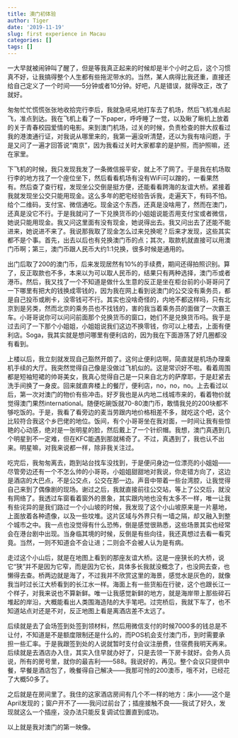 ```yaml
---
title: 澳门初体验
author: Tiger
date: '2019-11-19'
slug: first experience in Macau
categories: []
tags: []
---
```


一大早就被闹钟叫了醒了，但是等我真正起来的时候却是半个小时之后，这个习惯真不好，让我搞得整个人生都有些拖泥带水的。当然，某人病得比我还重，直接还给自己定义了一个时间——5分钟或者10分钟。好吧，凡是错误，就得改正，改了就好。

匆匆忙忙慌慌张张地收拾完行李后，我就急吼吼地打车去了机场，然后飞机准点起飞，准点到达。我在飞机上看了一下paper，呼呼睡了一觉，以及瞅了瞅机上放着的关于青春校园爱情的电影。来到澳门机场，过关的时候，负责检查的胖大叔看过我的港澳通行证，对我说从哪里来的，我第一遍没听清楚，还以为我有啥问题，于是又问了一遍才回答说“南京”，因为我看过关时大家都拿的是护照，而护照嘛，还在家里。

下飞机的时候，我只发现我发了一条微信报平安，就上不了网了。于是我在机场取行李的地方找了一个座位坐下，然后看看机场有没有WiFi可以蹭的，一看果然有。然后查了查行程，发现坐公交倒是挺方便，还能看看跨海的友谊大桥。紧接着我就发现坐公交只能用现金。这么多年的肥宅经验告诉我，走遍天下，有码不怕。给个二维码，支付宝、微信通吃。现金这个东西，还真是没啥用了，然而在澳门，还真是没它不行。于是我就问了一下兑换货币的小姐姐说能否用支付宝或者微信，她说只能用现金。我又问这里面有没有现金，她说得出去。我又问出去了还能不能进来，她说进不来了。我说那我取了现金怎么过来兑换呢？后来才发现，这些其实都不是个事。首先，出去以后也有兑换澳门币的点；其次，取款机就直接可以用澳门币啊；第三，澳门币跟人民币大约1:1兑换，很多时候是通用的。

出门后取了200的澳门币，后来发现居然有10%的手续费，期间还得拍照识别。算了，反正取款也不多，本来以为可以取人民币的，结果只有两种选择，澳门币或者港币。然后，我又找了一个不知道是做什么生意的反正是坐在柜台前的小哥哥问了一下哪里有把大的钱换成零钱的，因为我在网上看到说澳门的公交没有乘务员，都是自己投币或刷卡，没零钱可不行。其实也没啥奇怪的，内地不都这样吗，只有北京到是另类，然而北京的乘务员也不找钱的，害的我当着乘务员的面做了一次霸王车。小哥哥说你可以问问前面那个兑换货币的窗口，她们不是兑换货币吗。我于是过去问了一下那个小姐姐，小姐姐说我们这边不换零钱，你可以上楼去，上面有便利店。Soga，我其实就是想问哪里有便利店的，因为我在下面游荡了好几圈都没有看到。

上楼以后，我立刻就发现自己豁然开朗了。这何止便利店啊，简直就是机场办理乘机手续的大厅。我突然觉得自己像是没做过飞机似的。这是常识好不啦。看着周围都是短袖短裙的帅哥美女，我真心觉得自己是一只来自北方的萨摩耶，于是赶紧去洗手间换了一身皮。回来就直奔楼上的餐厅，便利店，no，no，no。上去看过以后，第一次对澳门的物价有些冲击。好歹我也是从内地二线城市来的，看着物价就觉得澳门果然international。随便吃碗饭就70-80澳门币，敢情我兑的200块都不够吃饭的。于是，我看了看旁边的麦当劳跟内地价格相差不多，就吃这个吧，这个比较符合我这个乡巴佬的地位。饭间，有个小哥哥坐在我对面，一时间让我有些惊艳的心动感，绝对是一张明星的脸，然后戴上了一个针织帽。我想，澳门真遇到几个明星到不一定难，但在KFC能遇到那就稀奇了。不过，真遇到了，我也认不出来。明星嘛，对我来说都一样，除非我关注过。

吃完后，我匆匆离去，跑到站台找车没找到，于是便问身边一位漂亮的小姐姐——尽管旁边还有一个不怎么帅的小哥哥。小姐姐甜甜地对我说，你走错方向了，这边是酒店的大巴点，不是公交点，公交在那一边。声音中带着一些台湾腔，让我觉得自己来到了偶像剧的现场。谢过之后，我就直接前往公交站，等上了公交后，就没有网络了。我透过车窗看着窗外的景象，其实跟内地也没有太多不一样，唯一让我有些诧异的是我们路过一个小山坡的时候，我发现了这个小山坡原来是一片墓地，上面放着各种遗像，以及一些坟堆。这片区域与外界只有一墙之隔，却又融入到整个城市之中。我一点也没觉得有什么恐怖，倒是感觉很熟悉，这些场景其实也经常会在港台剧中出现。当身临其境的时候，反倒是有些向往，我还真想过去看一看究竟。当然，一则不知道会不会让进；二则会不会被人认为是有病。

走过这个小山后，就是在地图上看到的那座友谊大桥。这是一座狭长的大桥，说它“狭”并不是因为它窄，而是因为它长，具体多长我就没概念了，也没网去查，也懒得去查。桥两边就是海了，不过我并不欣赏这里的海景，感觉水是灰色的，就像我当时过长江大桥看到的长江水一样。海面上有一些货船在行驶，这个也跟长江一个样子，对我来说也不算新鲜。唯一让我感觉新鲜的地方，就是海岸带上那些碎石堆起的岸沿，大概能看出人类围海造陆的大手笔吧。过完桥后，我就下车了，也不知道站点对还是不对，反正地图上看是离酒店差不太远了。

后续就是去了会场签到处签到领材料，然后用微信支付的时候7000多的钱总是不让付，不知道是不是额度限制还是什么的，而POS机会支付澳门币，到时需要承担一些汇率。于是我跟签到处的人说就暂时支付会议注册费，住宿费我明天再来。后续就是去酒店办入住，其实入住早就办好了，只是去领一下房卡就好。会务人员说，所有的房号里，就你的最吉利——588。我说好的，再见。整个会议只提供中餐，早餐是酒店包了，晚餐得自己解决——我那可怜的200澳币，哦不对，已经花了大概50多了。

之后就是在房间里了。我住的这家酒店房间有几个不一样的地方：床小——这个是April发现的；窗户开不了——我问过前台了；插座接触不良——我试了好久，发现就这么一个插座，没办法只能反复调试位置直到成功。

以上就是我对澳门的第一映像。
